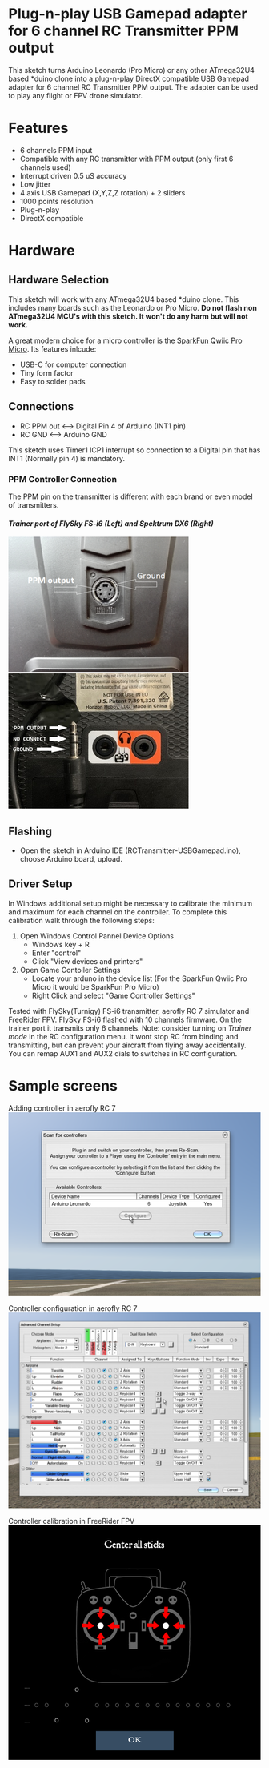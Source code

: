 # Plug-n-play USB Gamepad adapter for 6 channel RC Transmitter PPM output
 This sketch turns Arduino Leonardo (Pro Micro) or any other ATmega32U4 based *duino clone into a plug-n-play DirectX compatible
 USB Gamepad adapter for 6 channel RC Transmitter PPM output.
 The adapter can be used to play any flight or FPV drone simulator.



# Features
 - 6 channels PPM input
 - Compatible with any RC transmitter with PPM output (only first 6 channels used)
 - Interrupt driven 0.5 uS accuracy
 - Low jitter
 - 4 axis USB Gamepad (X,Y,Z,Z rotation) + 2 sliders
 - 1000 points resolution
 - Plug-n-play
 - DirectX compatible

# Hardware

## Hardware Selection

  This sketch will work with any ATmega32U4 based *duino clone. This includes many boards such as the Leonardo or Pro Micro. **Do not flash non ATmega32U4 MCU's with this sketch. It won't do any harm but will not work.**
  
  A great modern choice for a micro controller is the [SparkFun Qwiic Pro Micro](https://www.sparkfun.com/products/15795). Its features inlcude:
 - USB-C for computer connection
 - Tiny form factor
 - Easy to solder pads


## Connections
 - RC PPM out <--> Digital Pin 4 of Arduino (INT1 pin)
 - RC GND  <--> Arduino GND

 This sketch uses Timer1 ICP1 interrupt so connection to a Digital pin that has INT1 (Normally pin 4) is mandatory.

### PPM Controller Connection
  The PPM pin on the transmitter is different with each brand or even model of transmitters. 

  #### *Trainer port of FlySky FS-i6 (Left) and Spektrum DX6 (Right)*
  ![Alt text](images/fs-i6_50.png?raw=true "Trainer port") ![Alt text](images/SPK-DX6.jpg?raw=true "Trainer port")
  

## Flashing
 - Open the sketch in Arduino IDE (RCTransmitter-USBGamepad.ino), choose Arduino board, upload.

## Driver Setup
  In Windows additional setup might be necessary to calibrate the minimum and maximum for each channel on the controller. To complete this calibration walk through the following steps:

  1. Open Windows Control Pannel Device Options
     - Windows key + R
     - Enter "control"
     - Click "View devices and printers"
  2. Open Game Contoller Settings
     - Locate your arduno in the device list (For the SparkFun Qwiic Pro Micro it would be SparkFun Pro Micro)
     - Right Click and select "Game Controller Settings"



 Tested with FlySky(Turnigy) FS-i6 transmitter, aerofly RC 7 simulator and FreeRider FPV.
 FlySky FS-i6 flashed with 10 channels firmware. On the trainer port it transmits only 6 channels.
 Note: consider turning on *Trainer mode* in the RC configuration menu. It wont stop RC from binding and transmitting, but can prevent your aircraft from flying away accidentally.
 You can remap AUX1 and AUX2 dials to switches in RC configuration.



# Sample screens
 Adding controller in aerofly RC 7
 ![Alt text](images/aerofly1.png?raw=true "Adding controller")

 Controller configuration in aerofly RC 7
 ![Alt text](images/aerofly2.png?raw=true "Controller configuration")

  Controller calibration in FreeRider FPV
 ![Alt text](images/freerider.png?raw=true "Controller calibration")